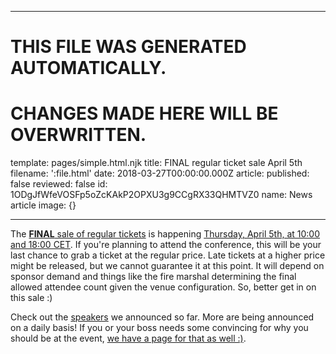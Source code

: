 ----

# THIS FILE WAS GENERATED AUTOMATICALLY.
# CHANGES MADE HERE WILL BE OVERWRITTEN.

template: pages/simple.html.njk
title: FINAL regular ticket sale April 5th
filename: ':file.html'
date: 2018-03-27T00:00:00.000Z
article:
  published: false
  reviewed: false
  id: 1ODgJfWfeVOSFp5oZcKAkP2OPXU3g9CCgRX33QHMTVZ0
  name: News article
  image: {}

----


The [**FINAL** sale of regular tickets](https://ti.to/jsconfeu/jsconf-eu-2018/)
is happening [Thursday, April 5th, at 10:00 and 18:00
CET](https://ti.to/jsconfeu/jsconf-eu-2018/). If you're planning to attend the
conference, this will be your last chance to grab a ticket at the regular
price. Late tickets at a higher price might be released, but we cannot
guarantee it at this point. It will depend on sponsor demand and things like
the fire marshal determining the final allowed attendee count given the venue
configuration. So, better get in on this sale :)

Check out the [speakers](/speakers/) we announced so far. More are being
announced on a daily basis! If you or your boss needs some convincing for why
you should be at the event, [we have a page for that as well :)](/why/).


